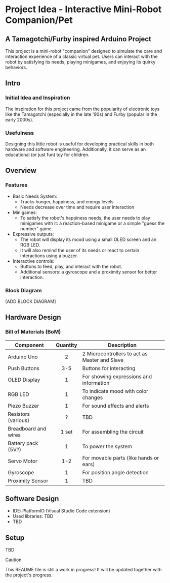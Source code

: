 # Project Idea - Interactive Mini-Robot Companion/Pet
## A Tamagotchi/Furby inspired Arduino Project
This project is a mini-robot "companion" designed to simulate the care and interaction experience of a classic virtual pet. Users can interact with the robot by satisfying its needs, playing minigames, and enjoying its quirky behaviors.

<!-- ##Table of Contents -->

## Intro
### Initial Idea and Inspiration
The inspiration for this project came from the popularity of electronic toys like the Tamagotchi (especially in the late '90s) and Furby (popular in the early 2000s).

### Usefulness
Designing this little robot is useful for developing practical skills in both hardware and software engineering. Additionally, it can serve as an educational (or just fun) toy for children.

## Overview
### Features
- Basic Needs System:
    - Tracks hunger, happiness, and energy levels
    - Needs decrease over time and require user interaction
- Minigames:
    - To satisfy the robot's happiness needs, the user needs to play minigames with it: a reaction-based minigame or a simple "guess the number" game.
- Expressive outputs:
    - The robot will display its mood using a small OLED screen and an RGB LED.
    - It will also remind the user of its needs or react to certain interactions using a buzzer.
- Interactive controls:
    - Buttons to feed, play, and interact with the robot.
    - Additional sensors: a gyroscope and a proximity sensor for better interaction.

### Block Diagram
[ADD BLOCK DIAGRAM]

## Hardware Design
### Bill of Materials (BoM)
| Component    | Quantity | Description |
| ---------    | :------: | ----------- |
| Arduino Uno  |    2     | 2 Microcontrollers to act as Master and Slave |
| Push Buttons |   3-5    | Buttons for interacting |
| OLED Display |    1     | For showing expressions and information |
| RGB LED      |    1     | To indicate mood with color changes |
| Piezo Buzzer |    1     | For sound effects and alerts |
| Resistors (various)| ? | TBD
| Breadboard and wires | 1 set | For assembling the circuit |
| Battery pack (5V?) | 1 | To power the system |
| Servo Motor | 1-2 | For movable parts (like hands or ears) |
| Gyroscope | 1 | For position angle detection |
| Proximity Sensor | 1 | TBD

## Software Design
- IDE: PlatformIO (Visual Studio Code extension)
- Used libraries: TBD
- TBD

## Setup
TBD

> [!CAUTION]
> This README file is still a work in progress! It will be updated together with the project's progress.